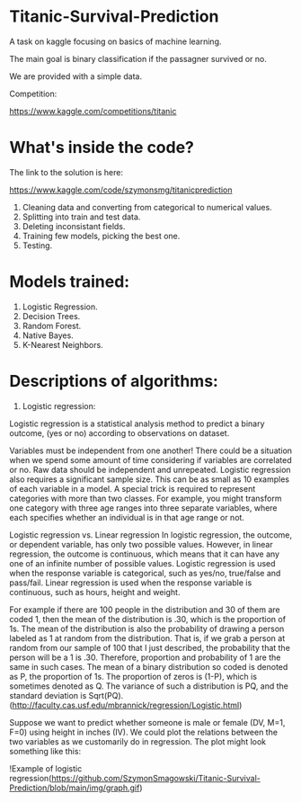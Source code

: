 # Titanic-Survival-Prediction
A task on kaggle focusing on basics of machine learning.

The main goal is binary classification if the passagner survived or no. 

We are provided with a simple data.

Competition:

https://www.kaggle.com/competitions/titanic

# What's inside the code?
The link to the solution is here:

https://www.kaggle.com/code/szymonsmg/titanicprediction

1. Cleaning data and converting from categorical to numerical values.
2. Splitting into train and test data.
3. Deleting inconsistant fields.
4. Training few models, picking the best one.
5. Testing.

# Models trained:
1. Logistic Regression.
2. Decision Trees.
3. Random Forest.
4. Native Bayes.
5. K-Nearest Neighbors.

# Descriptions of algorithms:
1. Logistic regression:

Logistic regression is a statistical analysis method to predict a binary outcome, (yes or no) according to observations on dataset. 

Variables must be independent from one another! There could be a situation when we spend some amount of time considering if variables are correlated or no.
Raw data should be independent and unrepeated. Logistic regression also requires a significant sample size. This can be as small as 10 examples of each variable in a model. 
 A special trick is required to represent categories with more than two classes. For example, you might transform one category with three age ranges into three separate variables, where each specifies whether an individual is in that age range or not.

Logistic regression vs. Linear regression
In logistic regression, the outcome, or dependent variable, has only two possible values. However, in linear regression, the outcome is continuous, which means that it can have any one of an infinite number of possible values.
Logistic regression is used when the response variable is categorical, such as yes/no, true/false and pass/fail. Linear regression is used when the response variable is continuous, such as hours, height and weight.

For example if there are 100 people in the distribution and 30 of them are coded 1, then the mean of the distribution is .30, which is the proportion of 1s. The mean of the distribution is also the probability of drawing a person labeled as 1 at random from the distribution. That is, if we grab a person at random from our sample of 100 that I just described, the probability that the person will be a 1 is .30. Therefore, proportion and probability of 1 are the same in such cases. The mean of a binary distribution so coded is denoted as P, the proportion of 1s. The proportion of zeros is (1-P), which is sometimes denoted as Q. The variance of such a distribution is PQ, and the standard deviation is Sqrt(PQ). (http://faculty.cas.usf.edu/mbrannick/regression/Logistic.html)

Suppose we want to predict whether someone is male or female (DV, M=1, F=0) using height in inches (IV). We could plot the relations between the two variables as we customarily do in regression. The plot might look something like this:

!Example of logistic regression(https://github.com/SzymonSmagowski/Titanic-Survival-Prediction/blob/main/img/graph.gif)
